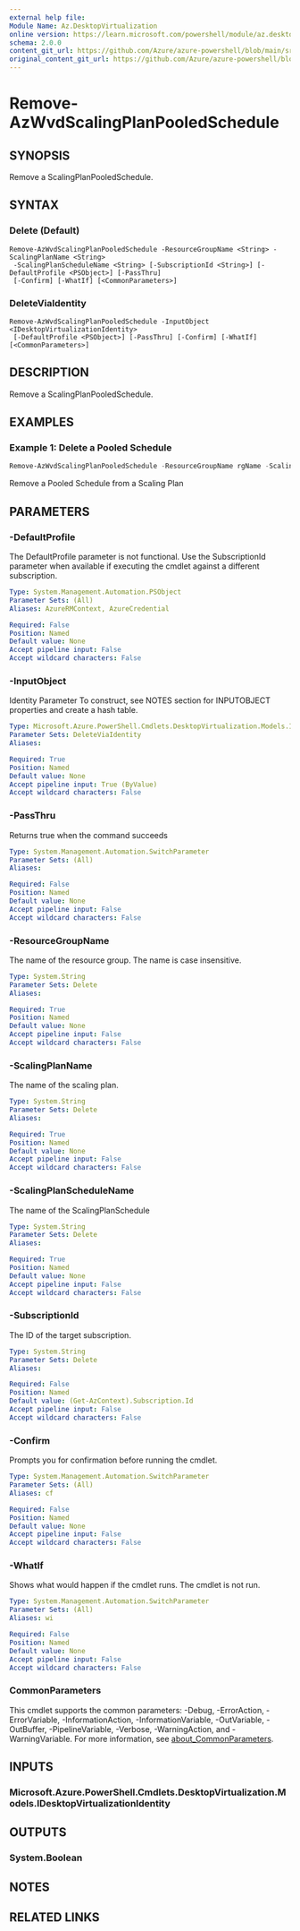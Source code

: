 ```yaml
---
external help file: 
Module Name: Az.DesktopVirtualization
online version: https://learn.microsoft.com/powershell/module/az.desktopvirtualization/remove-azwvdscalingplanpooledschedule
schema: 2.0.0
content_git_url: https://github.com/Azure/azure-powershell/blob/main/src/DesktopVirtualization/DesktopVirtualization/help/Remove-AzWvdScalingPlanPooledSchedule.md
original_content_git_url: https://github.com/Azure/azure-powershell/blob/main/src/DesktopVirtualization/DesktopVirtualization/help/Remove-AzWvdScalingPlanPooledSchedule.md
---
```


# Remove-AzWvdScalingPlanPooledSchedule

## SYNOPSIS
Remove a ScalingPlanPooledSchedule.

## SYNTAX

### Delete (Default)
```
Remove-AzWvdScalingPlanPooledSchedule -ResourceGroupName <String> -ScalingPlanName <String>
 -ScalingPlanScheduleName <String> [-SubscriptionId <String>] [-DefaultProfile <PSObject>] [-PassThru]
 [-Confirm] [-WhatIf] [<CommonParameters>]
```

### DeleteViaIdentity
```
Remove-AzWvdScalingPlanPooledSchedule -InputObject <IDesktopVirtualizationIdentity>
 [-DefaultProfile <PSObject>] [-PassThru] [-Confirm] [-WhatIf] [<CommonParameters>]
```

## DESCRIPTION
Remove a ScalingPlanPooledSchedule.

## EXAMPLES

### Example 1: Delete a Pooled Schedule 
```powershell
Remove-AzWvdScalingPlanPooledSchedule -ResourceGroupName rgName -ScalingPlanName spName -ScalingPlanScheduleName scheduleName
```

Remove a Pooled Schedule from a Scaling Plan

## PARAMETERS

### -DefaultProfile
The DefaultProfile parameter is not functional.
Use the SubscriptionId parameter when available if executing the cmdlet against a different subscription.

```yaml
Type: System.Management.Automation.PSObject
Parameter Sets: (All)
Aliases: AzureRMContext, AzureCredential

Required: False
Position: Named
Default value: None
Accept pipeline input: False
Accept wildcard characters: False
```

### -InputObject
Identity Parameter
To construct, see NOTES section for INPUTOBJECT properties and create a hash table.

```yaml
Type: Microsoft.Azure.PowerShell.Cmdlets.DesktopVirtualization.Models.IDesktopVirtualizationIdentity
Parameter Sets: DeleteViaIdentity
Aliases:

Required: True
Position: Named
Default value: None
Accept pipeline input: True (ByValue)
Accept wildcard characters: False
```

### -PassThru
Returns true when the command succeeds

```yaml
Type: System.Management.Automation.SwitchParameter
Parameter Sets: (All)
Aliases:

Required: False
Position: Named
Default value: None
Accept pipeline input: False
Accept wildcard characters: False
```

### -ResourceGroupName
The name of the resource group.
The name is case insensitive.

```yaml
Type: System.String
Parameter Sets: Delete
Aliases:

Required: True
Position: Named
Default value: None
Accept pipeline input: False
Accept wildcard characters: False
```

### -ScalingPlanName
The name of the scaling plan.

```yaml
Type: System.String
Parameter Sets: Delete
Aliases:

Required: True
Position: Named
Default value: None
Accept pipeline input: False
Accept wildcard characters: False
```

### -ScalingPlanScheduleName
The name of the ScalingPlanSchedule

```yaml
Type: System.String
Parameter Sets: Delete
Aliases:

Required: True
Position: Named
Default value: None
Accept pipeline input: False
Accept wildcard characters: False
```

### -SubscriptionId
The ID of the target subscription.

```yaml
Type: System.String
Parameter Sets: Delete
Aliases:

Required: False
Position: Named
Default value: (Get-AzContext).Subscription.Id
Accept pipeline input: False
Accept wildcard characters: False
```

### -Confirm
Prompts you for confirmation before running the cmdlet.

```yaml
Type: System.Management.Automation.SwitchParameter
Parameter Sets: (All)
Aliases: cf

Required: False
Position: Named
Default value: None
Accept pipeline input: False
Accept wildcard characters: False
```

### -WhatIf
Shows what would happen if the cmdlet runs.
The cmdlet is not run.

```yaml
Type: System.Management.Automation.SwitchParameter
Parameter Sets: (All)
Aliases: wi

Required: False
Position: Named
Default value: None
Accept pipeline input: False
Accept wildcard characters: False
```

### CommonParameters
This cmdlet supports the common parameters: -Debug, -ErrorAction, -ErrorVariable, -InformationAction, -InformationVariable, -OutVariable, -OutBuffer, -PipelineVariable, -Verbose, -WarningAction, and -WarningVariable. For more information, see [about_CommonParameters](http://go.microsoft.com/fwlink/?LinkID=113216).

## INPUTS

### Microsoft.Azure.PowerShell.Cmdlets.DesktopVirtualization.Models.IDesktopVirtualizationIdentity

## OUTPUTS

### System.Boolean

## NOTES

## RELATED LINKS

